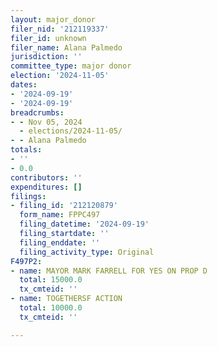 ```yaml
---
layout: major_donor
filer_nid: '212119337'
filer_id: unknown
filer_name: Alana Palmedo
jurisdiction: ''
committee_type: major donor
election: '2024-11-05'
dates:
- '2024-09-19'
- '2024-09-19'
breadcrumbs:
- - Nov 05, 2024
  - elections/2024-11-05/
- - Alana Palmedo
totals:
- ''
- 0.0
contributors: ''
expenditures: []
filings:
- filing_id: '212120879'
  form_name: FPPC497
  filing_datetime: '2024-09-19'
  filing_startdate: ''
  filing_enddate: ''
  filing_activity_type: Original
F497P2:
- name: MAYOR MARK FARRELL FOR YES ON PROP D
  total: 15000.0
  tx_cmteid: ''
- name: TOGETHERSF ACTION
  total: 10000.0
  tx_cmteid: ''

---
```


